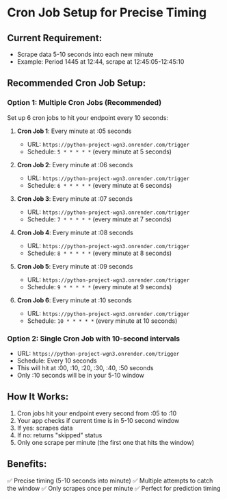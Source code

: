 # Cron Job Setup for Precise Timing

## Current Requirement:
- Scrape data 5-10 seconds into each new minute
- Example: Period 1445 at 12:44, scrape at 12:45:05-12:45:10

## Recommended Cron Job Setup:

### Option 1: Multiple Cron Jobs (Recommended)
Set up 6 cron jobs to hit your endpoint every 10 seconds:

1. **Cron Job 1**: Every minute at :05 seconds
   - URL: `https://python-project-wgn3.onrender.com/trigger`
   - Schedule: `5 * * * * *` (every minute at 5 seconds)

2. **Cron Job 2**: Every minute at :06 seconds
   - URL: `https://python-project-wgn3.onrender.com/trigger`
   - Schedule: `6 * * * * *` (every minute at 6 seconds)

3. **Cron Job 3**: Every minute at :07 seconds
   - URL: `https://python-project-wgn3.onrender.com/trigger`
   - Schedule: `7 * * * * *` (every minute at 7 seconds)

4. **Cron Job 4**: Every minute at :08 seconds
   - URL: `https://python-project-wgn3.onrender.com/trigger`
   - Schedule: `8 * * * * *` (every minute at 8 seconds)

5. **Cron Job 5**: Every minute at :09 seconds
   - URL: `https://python-project-wgn3.onrender.com/trigger`
   - Schedule: `9 * * * * *` (every minute at 9 seconds)

6. **Cron Job 6**: Every minute at :10 seconds
   - URL: `https://python-project-wgn3.onrender.com/trigger`
   - Schedule: `10 * * * * *` (every minute at 10 seconds)

### Option 2: Single Cron Job with 10-second intervals
- URL: `https://python-project-wgn3.onrender.com/trigger`
- Schedule: Every 10 seconds
- This will hit at :00, :10, :20, :30, :40, :50 seconds
- Only :10 seconds will be in your 5-10 window

## How It Works:
1. Cron jobs hit your endpoint every second from :05 to :10
2. Your app checks if current time is in 5-10 second window
3. If yes: scrapes data
4. If no: returns "skipped" status
5. Only one scrape per minute (the first one that hits the window)

## Benefits:
✅ Precise timing (5-10 seconds into minute)
✅ Multiple attempts to catch the window
✅ Only scrapes once per minute
✅ Perfect for prediction timing
